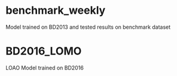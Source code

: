 # benchmark_weekly
Model trained on BD2013 and tested results on benchmark dataset

# BD2016_LOMO
LOAO Model trained on BD2016